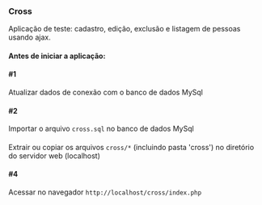 ### Cross
Aplicação de teste: cadastro, edição, exclusão e listagem de pessoas usando ajax.

#### Antes de iniciar a aplicação:
#### #1 
Atualizar dados de conexão com o banco de dados MySql
#### #2 
Importar o arquivo `cross.sql` no banco de dados MySql
#### # 
Extrair ou copiar os arquivos `cross/*` (incluindo pasta 'cross') no diretório do servidor web (localhost)
#### #4 
Acessar no navegador `http://localhost/cross/index.php`